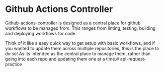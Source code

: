 <h1> Github Actions Controller </h1>

Github-actions-controller is designed as a central place for github workflows to be managed from. This ranges from linting, testing, building and deploying workflows for code.

Think of it like a easy quick way to get setup with basic workflows, and if you wanted to update them across multiple repositories, this is the place to do so! As its intended as the central place to manage them, rather than going into each repo and updating them one at a time.# api-request-practice
